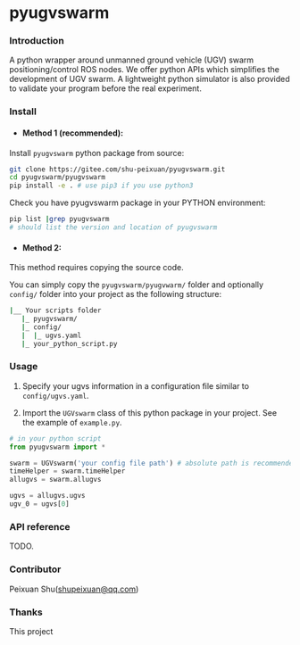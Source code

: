 # pyugvswarm

### Introduction
A python wrapper around unmanned ground vehicle (UGV) swarm positioning/control ROS nodes. We offer python APIs which simplifies the development of UGV swarm. A lightweight python simulator is also provided to validate your program before the real experiment.

### Install

- #### Method 1 (recommended): 

Install `pyugvswarm` python package from source:

```bash
git clone https://gitee.com/shu-peixuan/pyugvswarm.git
cd pyugvswarm/pyugvswarm
pip install -e . # use pip3 if you use python3
```
Check you have pyugvswarm package in your PYTHON environment:

```bash
pip list |grep pyugvswarm
# should list the version and location of pyugvswarm
```

- #### Method 2: 

This method requires copying the source code.

You can simply copy the `pyugvswarm/pyugvwarm/` folder and optionally `config/` folder into your project as the following structure:
```bash
|__ Your scripts folder
   |_ pyugvswarm/
   |_ config/
   |  |_ ugvs.yaml
   |_ your_python_script.py
```

### Usage

1. Specify your ugvs information in a configuration file similar to `config/ugvs.yaml`. 


2. Import the `UGVswarm` class of this python package in your project. See the example of `example.py`.

```python
# in your python script
from pyugvswarm import *

swarm = UGVswarm('your config file path') # absolute path is recommended
timeHelper = swarm.timeHelper
allugvs = swarm.allugvs

ugvs = allugvs.ugvs
ugv_0 = ugvs[0]
```

### API reference

TODO.


### Contributor

Peixuan Shu(shupeixuan@qq.com)

### Thanks

This project
